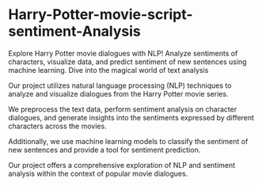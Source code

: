 # Harry-Potter-movie-script-sentiment-Analysis
Explore Harry Potter movie dialogues with NLP! Analyze sentiments of characters, visualize data, and predict sentiment of new sentences using machine learning. Dive into the magical world of text analysis


Our project utilizes natural language processing (NLP) techniques to analyze and visualize dialogues from the Harry Potter movie series. 


We preprocess the text data, perform sentiment analysis on character dialogues, and generate insights into the sentiments expressed by different characters across the movies. 


Additionally, we use machine learning models to classify the sentiment of new sentences and provide a tool for sentiment prediction. 


Our project offers a comprehensive exploration of NLP and sentiment analysis within the context of popular movie dialogues.
